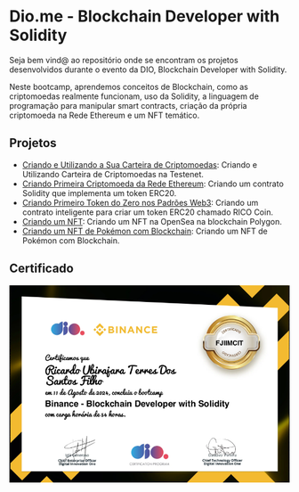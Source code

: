 # Dio.me - Blockchain Developer with Solidity

Seja bem vind@ ao repositório onde se encontram os projetos desenvolvidos durante o evento da DIO, Blockchain Developer with Solidity.

Neste bootcamp, aprendemos conceitos de Blockchain, como as criptomoedas realmente funcionam, uso da Solidity, a linguagem de programação para manipular smart contracts, criação da própria criptomoeda na Rede Ethereum e um NFT temático.


## Projetos

* [Criando e Utilizando a Sua Carteira de Criptomoedas](/Criando_Utilizando_Carteira_Criptomoedas/): Criando e Utilizando Carteira de Criptomoedas na Testenet.
* [Criando Primeira Criptomoeda da Rede Ethereum](/Criando_Primeira_Criptomoeda_Rede_Ethereum/): Criando um contrato Solidity que implementa um token ERC20.
* [Criando Primeiro Token do Zero nos Padrões Web3](/Criando_Token_Padrões_Web3/): Criando um contrato inteligente para criar um token ERC20 chamado RICO Coin.
* [Criando um NFT](/Criando_NFT/): Criando um NFT na OpenSea na blockchain Polygon.
* [Criando um NFT de Pokémon com Blockchain](/Criando_NFT_Pokemon_Blockchain/): Criando um NFT de Pokémon com Blockchain.

## Certificado

<div align="center">
  <img src="imgs/certificado_blockchain_solidity.png" alt="Certificado Blockchain Developer with Solidity" style="display:block; margin:auto; margin-bottom:20px;">
</div>